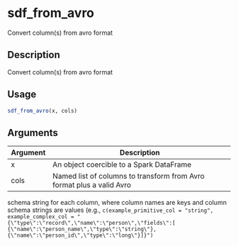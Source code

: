 # sdf_from_avro


Convert column(s) from avro format




## Description

Convert column(s) from avro format





## Usage
```r
sdf_from_avro(x, cols)
```




## Arguments


Argument      |Description
------------- |----------------
x | An object coercible to a Spark DataFrame
cols | Named list of columns to transform from Avro format plus a valid Avro
schema string for each column, where column names are keys and column schema strings
are values (e.g.,
`c(example_primitive_col = "string",
example_complex_col = "{\"type\":\"record\",\"name\":\"person\",\"fields\":[
{\"name\":\"person_name\",\"type\":\"string\"}, {\"name\":\"person_id\",\"type\":\"long\"}]}")`






